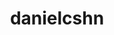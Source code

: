 ---
title: danielcshn
github: https://github.com/danielcshn
mode: dark
transition: 3s
archetype:
- Dynamic
- Editor’s Choice
- Little Bit of Everything
---